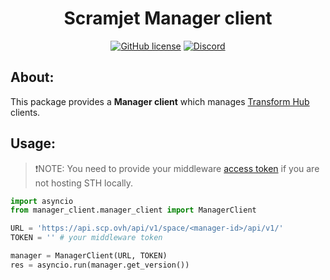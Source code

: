 <h1 align="center"><strong>Scramjet Manager client</strong></h1>

<p align="center">
    <a href="https://github.com/scramjetorg/transform-hub/blob/HEAD/LICENSE"><img src="https://img.shields.io/github/license/scramjetorg/transform-hub?color=green&style=plastic" alt="GitHub license" /></a>
    <a href="https://scr.je/join-community-mg1"><img alt="Discord" src="https://img.shields.io/discord/925384545342201896?label=discord&style=plastic"></a>
</p>

## About:

This package provides a **Manager client** which manages [Transform Hub](https://github.com/scramjetorg/transform-hub) clients.


## Usage:
> ❗NOTE: You need to provide your middleware [access token](https://docs.scramjet.org/platform/quick-start#step-1-set-up-the-environment) if you are not hosting STH locally.

```python
import asyncio
from manager_client.manager_client import ManagerClient

URL = 'https://api.scp.ovh/api/v1/space/<manager-id>/api/v1/'
TOKEN = '' # your middleware token

manager = ManagerClient(URL, TOKEN)
res = asyncio.run(manager.get_version())
```
